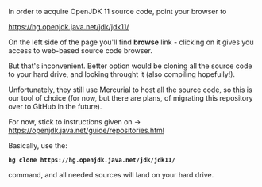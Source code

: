 In order to acquire OpenJDK 11 source code, point your browser to

https://hg.openjdk.java.net/jdk/jdk11/

On the left side of the page you'll find **browse** link - clicking on it gives you access to web-based source code browser.

But that's inconvenient. Better option would be cloning all the source code to your hard drive, and looking throught it (also compiling hopefully!).

Unfortunately, they still use Mercurial to host all the source code, so this is our tool of choice (for now, but there are plans, 
of migrating this repository over to GitHub in the future).

For now, stick to instructions given on -> https://openjdk.java.net/guide/repositories.html

Basically, use the:

**`hg clone https://hg.openjdk.java.net/jdk/jdk11/`**

command, and all needed sources will land on your hard drive.
